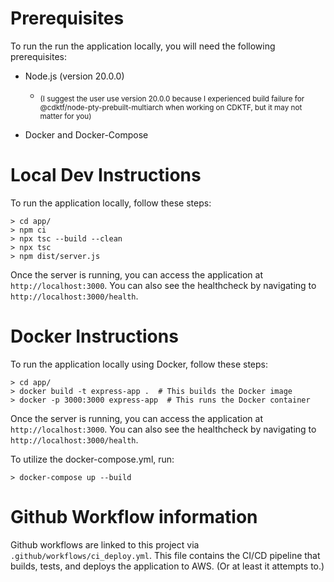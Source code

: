 
# Prerequisites
To run the run the application locally, you will need the following prerequisites:
- Node.js (version 20.0.0)
  - <sub>(I suggest the user use version 20.0.0 because I experienced build failure for @cdktf/node-pty-prebuilt-multiarch when working on CDKTF, but it may not matter for you)</sub>

- Docker and Docker-Compose

# Local Dev Instructions
To run the application locally, follow these steps:
```
> cd app/
> npm ci
> npx tsc --build --clean
> npx tsc
> npm dist/server.js
```

Once the server is running, you can access the application at `http://localhost:3000`. You can also see the healthcheck by navigating to `http://localhost:3000/health`.

# Docker Instructions

To run the application locally using Docker, follow these steps:

```
> cd app/
> docker build -t express-app .  # This builds the Docker image
> docker -p 3000:3000 express-app  # This runs the Docker container
```
Once the server is running, you can access the application at `http://localhost:3000`. You can also see the healthcheck by navigating to `http://localhost:3000/health`.

To utilize the docker-compose.yml, run:
```
> docker-compose up --build
```

# Github Workflow information
Github workflows are linked to this project via `.github/workflows/ci_deploy.yml`. This file contains the CI/CD pipeline that builds, tests, and deploys the application to AWS. (Or at least it attempts to.)

```
```